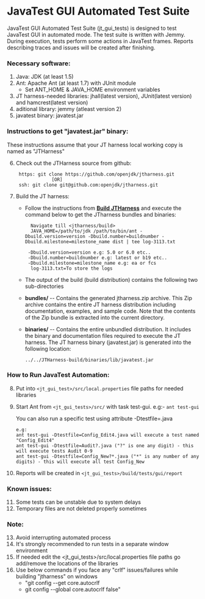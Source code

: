 # JavaTest GUI Automated Test Suite
JavaTest GUI Automated Test Suite (jt_gui_tests) is designed to test JavaTest GUI in automated mode. The test suite is written with Jemmy.
During execution, tests perform some actions in JavaTest frames. Reports describing traces and issues will be created after finishing.

### Necessary software:
1. Java: JDK (at least 1.5)
2. Ant: Apache Ant (at least 1.7) with JUnit module
   * Set ANT_HOME & JAVA_HOME environment variables
3. JT harness-needed libraries: jhall(latest version), JUnit(latest version) and hamcrest(latest version)
4. aditional library: jemmy (atleast version 2)
5. javatest binary: javatest.jar

### Instructions to get "javatest.jar" binary:

These instructions assume that your JT harness local working copy is named as "JTHarness"

6. Check out the JTHarness source from github:
   ```
    https: git clone https://github.com/openjdk/jtharness.git
                [OR]
    ssh: git clone git@github.com:openjdk/jtharness.git
    ```
7. Build the JT harness:

    * Follow the instructions from [**Build JTHarness**](https://wiki.openjdk.java.net/pages/viewpage.action?pageId=18448519) and execute the command below to get the JTharness bundles and binaries:
      ```
        Navigate till <jtharness/build>
        JAVA_HOME=/path/to/jdk /path/to/bin/ant -Dbuild.version=version -Dbuild.number=buildnumber -Dbuild.milestone=milestone_name dist | tee log-3113.txt

       -Dbuild.version=version e.g: 5.0 or 6.0 etc..
       -Dbuild.number=buildnumber e.g: latest or b19 etc..
       -Dbuild.milestone=milestone_name e.g: ea or fcs
        log-3113.txt=To store the logs
      ```

    * The output of the build (build distribution) contains the following two sub-directories

    * **bundles/** -- Contains the generated jtharness.zip archive. This Zip archive contains the entire JT harness distribution including documentation, examples, and sample     code.     Note that the contents of the Zip bundle is extracted into the current directory.

    * **binaries/** -- Contains the entire unbundled distribution. It includes the binary and documentation files required to execute the JT harness. The JT harness binary             (javatest.jar) is generated into the following location:

      ```../../JTHarness-build/binaries/lib/javatest.jar```

### How to Run JavaTest Automation:

8.  Put into ```<jt_gui_test>/src/local.properties``` file paths for needed libraries

9. Start Ant from ```<jt_gui_tests>/src/``` with task test-gui. e.g:- ```ant test-gui```

     You can also run a specific test using attribute -Dtestfile=<testname>.java

    ```
    e.g:
    ant test-gui -Dtestfile=Config_Edit4.java will execute a test named "Config_Edit4"
    ant test-gui -Dtestfile=Audit?.java ("?" is one any digit) - this will execute tests Audit 0-9
    ant test-gui -Dtestfile=Config_New?*.java ("*" is any number of any digits) - this will execute all test Config_New
    ```

10. Reports will be created in ```<jt_gui_tests>/build/tests/gui/report```

### Known issues:
  11. Some tests can be unstable due to system delays
  12. Temporary files are not deleted properly sometimes

### Note:
  13. Avoid interrupting automated process
  14. It's strongly recommended to run tests in a separate window environment
  15. If needed edit the <jt_gui_tests>/src/local.properties file paths go add/remove the locations of the libraries
  16. Use below commands if you face any "crlf" issues/failures while building "jtharness" on windows
      * "git config --get core.autocrlf
      *  git config --global core.autocrlf false"
